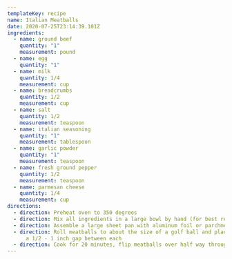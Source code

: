 ```yaml
---
templateKey: recipe
name: Italian Meatballs
date: 2020-07-25T23:14:39.101Z
ingredients:
  - name: ground beef
    quantity: "1"
    measurement: pound
  - name: egg
    quantity: "1"
  - name: milk
    quantity: 1/4
    measurement: cup
  - name: breadcrumbs
    quantity: 1/2
    measurement: cup
  - name: salt
    quantity: 1/2
    measurement: teaspoon
  - name: italian seasoning
    quantity: "1"
    measurement: tablespoon
  - name: garlic powder
    quantity: "1"
    measurement: teaspoon
  - name: fresh ground pepper
    quantity: 1/2
    measurement: teaspoon
  - name: parmesan cheese
    quantity: 1/4
    measurement: cup
directions:
  - direction: Preheat oven to 350 degrees
  - direction: Mix all ingredients in a large bowl by hand (for best results, hand mix)
  - direction: Assemble a large sheet pan with aluminum foil or parchment paper
  - direction: Roll meatballs to about the size of a golf ball and place on pan with
      a 1/2 - 1 inch gap between each
  - direction: Cook for 20 minutes, flip meatballs over half way through
---
```

